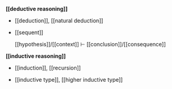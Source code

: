 
**[[deductive reasoning]]**

* [[deduction]], [[natural deduction]]

* [[sequent]]

  [[hypothesis]]/[[context]] $\vdash$ [[conclusion]]/[[consequence]]

**[[inductive reasoning]]**

* [[induction]], [[recursion]]

* [[inductive type]], [[higher inductive type]]

